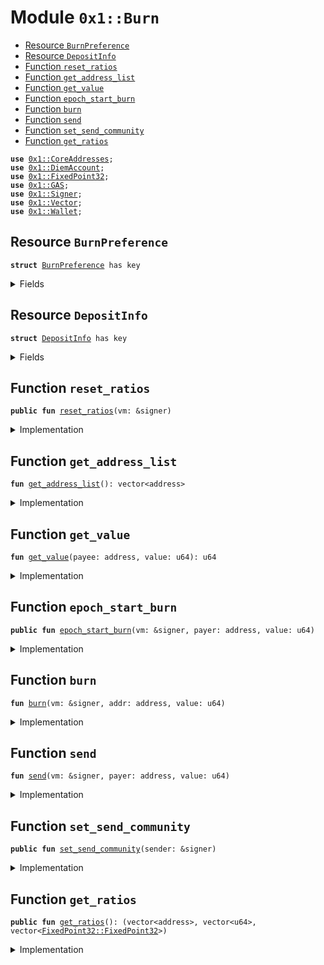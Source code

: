 
<a name="0x1_Burn"></a>

# Module `0x1::Burn`



-  [Resource `BurnPreference`](#0x1_Burn_BurnPreference)
-  [Resource `DepositInfo`](#0x1_Burn_DepositInfo)
-  [Function `reset_ratios`](#0x1_Burn_reset_ratios)
-  [Function `get_address_list`](#0x1_Burn_get_address_list)
-  [Function `get_value`](#0x1_Burn_get_value)
-  [Function `epoch_start_burn`](#0x1_Burn_epoch_start_burn)
-  [Function `burn`](#0x1_Burn_burn)
-  [Function `send`](#0x1_Burn_send)
-  [Function `set_send_community`](#0x1_Burn_set_send_community)
-  [Function `get_ratios`](#0x1_Burn_get_ratios)


<pre><code><b>use</b> <a href="CoreAddresses.md#0x1_CoreAddresses">0x1::CoreAddresses</a>;
<b>use</b> <a href="DiemAccount.md#0x1_DiemAccount">0x1::DiemAccount</a>;
<b>use</b> <a href="../../../../../../move-stdlib/docs/FixedPoint32.md#0x1_FixedPoint32">0x1::FixedPoint32</a>;
<b>use</b> <a href="GAS.md#0x1_GAS">0x1::GAS</a>;
<b>use</b> <a href="../../../../../../move-stdlib/docs/Signer.md#0x1_Signer">0x1::Signer</a>;
<b>use</b> <a href="../../../../../../move-stdlib/docs/Vector.md#0x1_Vector">0x1::Vector</a>;
<b>use</b> <a href="Wallet.md#0x1_Wallet">0x1::Wallet</a>;
</code></pre>



<a name="0x1_Burn_BurnPreference"></a>

## Resource `BurnPreference`



<pre><code><b>struct</b> <a href="Burn.md#0x1_Burn_BurnPreference">BurnPreference</a> has key
</code></pre>



<details>
<summary>Fields</summary>


<dl>
<dt>
<code>send_community: bool</code>
</dt>
<dd>

</dd>
</dl>


</details>

<a name="0x1_Burn_DepositInfo"></a>

## Resource `DepositInfo`



<pre><code><b>struct</b> <a href="Burn.md#0x1_Burn_DepositInfo">DepositInfo</a> has key
</code></pre>



<details>
<summary>Fields</summary>


<dl>
<dt>
<code>addr: vector&lt;address&gt;</code>
</dt>
<dd>

</dd>
<dt>
<code>deposits: vector&lt;u64&gt;</code>
</dt>
<dd>

</dd>
<dt>
<code>ratio: vector&lt;<a href="../../../../../../move-stdlib/docs/FixedPoint32.md#0x1_FixedPoint32_FixedPoint32">FixedPoint32::FixedPoint32</a>&gt;</code>
</dt>
<dd>

</dd>
</dl>


</details>

<a name="0x1_Burn_reset_ratios"></a>

## Function `reset_ratios`



<pre><code><b>public</b> <b>fun</b> <a href="Burn.md#0x1_Burn_reset_ratios">reset_ratios</a>(vm: &signer)
</code></pre>



<details>
<summary>Implementation</summary>


<pre><code><b>public</b> <b>fun</b> <a href="Burn.md#0x1_Burn_reset_ratios">reset_ratios</a>(vm: &signer) <b>acquires</b> <a href="Burn.md#0x1_Burn_DepositInfo">DepositInfo</a> {
  <a href="CoreAddresses.md#0x1_CoreAddresses_assert_diem_root">CoreAddresses::assert_diem_root</a>(vm);
  <b>let</b> list = <a href="Wallet.md#0x1_Wallet_get_comm_list">Wallet::get_comm_list</a>();

  <b>let</b> len = <a href="../../../../../../move-stdlib/docs/Vector.md#0x1_Vector_length">Vector::length</a>(&list);
  <b>let</b> i = 0;
  <b>let</b> global_deposits = 0;
  <b>let</b> deposit_vec = <a href="../../../../../../move-stdlib/docs/Vector.md#0x1_Vector_empty">Vector::empty</a>&lt;u64&gt;();

  <b>while</b> (i &lt; len) {

    <b>let</b> addr = *<a href="../../../../../../move-stdlib/docs/Vector.md#0x1_Vector_borrow">Vector::borrow</a>(&list, i);
    <b>let</b> cumu = <a href="DiemAccount.md#0x1_DiemAccount_get_index_cumu_deposits">DiemAccount::get_index_cumu_deposits</a>(addr);

    global_deposits = global_deposits + cumu;
    <a href="../../../../../../move-stdlib/docs/Vector.md#0x1_Vector_push_back">Vector::push_back</a>(&<b>mut</b> deposit_vec, cumu);
    i = i + 1;
  };

  <b>let</b> ratios_vec = <a href="../../../../../../move-stdlib/docs/Vector.md#0x1_Vector_empty">Vector::empty</a>&lt;<a href="../../../../../../move-stdlib/docs/FixedPoint32.md#0x1_FixedPoint32_FixedPoint32">FixedPoint32::FixedPoint32</a>&gt;();
  <b>let</b> k = 0;
  <b>while</b> (k &lt; len) {
    <b>let</b> cumu = *<a href="../../../../../../move-stdlib/docs/Vector.md#0x1_Vector_borrow">Vector::borrow</a>(&deposit_vec, k);

    <b>if</b> (cumu == 0) {
      k = k + 1;
      <b>continue</b>
    };

    <b>let</b> ratio = <a href="../../../../../../move-stdlib/docs/FixedPoint32.md#0x1_FixedPoint32_create_from_rational">FixedPoint32::create_from_rational</a>(cumu, global_deposits);
    <a href="../../../../../../move-stdlib/docs/Vector.md#0x1_Vector_push_back">Vector::push_back</a>(&<b>mut</b> ratios_vec, ratio);
    k = k + 1;
  };

  <b>if</b> (<b>exists</b>&lt;<a href="Burn.md#0x1_Burn_DepositInfo">DepositInfo</a>&gt;(<a href="CoreAddresses.md#0x1_CoreAddresses_VM_RESERVED_ADDRESS">CoreAddresses::VM_RESERVED_ADDRESS</a>())) {
    <b>let</b> d = borrow_global_mut&lt;<a href="Burn.md#0x1_Burn_DepositInfo">DepositInfo</a>&gt;(<a href="CoreAddresses.md#0x1_CoreAddresses_VM_RESERVED_ADDRESS">CoreAddresses::VM_RESERVED_ADDRESS</a>());
    d.addr = list;
    d.deposits = deposit_vec;
    d.ratio = ratios_vec;
  } <b>else</b> {
    move_to&lt;<a href="Burn.md#0x1_Burn_DepositInfo">DepositInfo</a>&gt;(vm, <a href="Burn.md#0x1_Burn_DepositInfo">DepositInfo</a> {
      addr: list,
      deposits: deposit_vec,
      ratio: ratios_vec,
    })
  }
}
</code></pre>



</details>

<a name="0x1_Burn_get_address_list"></a>

## Function `get_address_list`



<pre><code><b>fun</b> <a href="Burn.md#0x1_Burn_get_address_list">get_address_list</a>(): vector&lt;address&gt;
</code></pre>



<details>
<summary>Implementation</summary>


<pre><code><b>fun</b> <a href="Burn.md#0x1_Burn_get_address_list">get_address_list</a>(): vector&lt;address&gt; <b>acquires</b> <a href="Burn.md#0x1_Burn_DepositInfo">DepositInfo</a> {
  *&borrow_global&lt;<a href="Burn.md#0x1_Burn_DepositInfo">DepositInfo</a>&gt;(<a href="CoreAddresses.md#0x1_CoreAddresses_VM_RESERVED_ADDRESS">CoreAddresses::VM_RESERVED_ADDRESS</a>()).addr
}
</code></pre>



</details>

<a name="0x1_Burn_get_value"></a>

## Function `get_value`



<pre><code><b>fun</b> <a href="Burn.md#0x1_Burn_get_value">get_value</a>(payee: address, value: u64): u64
</code></pre>



<details>
<summary>Implementation</summary>


<pre><code><b>fun</b> <a href="Burn.md#0x1_Burn_get_value">get_value</a>(payee: address, value: u64): u64 <b>acquires</b> <a href="Burn.md#0x1_Burn_DepositInfo">DepositInfo</a> {
  <b>let</b> d = borrow_global&lt;<a href="Burn.md#0x1_Burn_DepositInfo">DepositInfo</a>&gt;(<a href="CoreAddresses.md#0x1_CoreAddresses_VM_RESERVED_ADDRESS">CoreAddresses::VM_RESERVED_ADDRESS</a>());
  <b>let</b> (_, i) = <a href="../../../../../../move-stdlib/docs/Vector.md#0x1_Vector_index_of">Vector::index_of</a>(&d.addr, &payee);
  <b>let</b> ratio = *<a href="../../../../../../move-stdlib/docs/Vector.md#0x1_Vector_borrow">Vector::borrow</a>(&d.ratio, i);
  <a href="../../../../../../move-stdlib/docs/FixedPoint32.md#0x1_FixedPoint32_multiply_u64">FixedPoint32::multiply_u64</a>(value, ratio)
}
</code></pre>



</details>

<a name="0x1_Burn_epoch_start_burn"></a>

## Function `epoch_start_burn`



<pre><code><b>public</b> <b>fun</b> <a href="Burn.md#0x1_Burn_epoch_start_burn">epoch_start_burn</a>(vm: &signer, payer: address, value: u64)
</code></pre>



<details>
<summary>Implementation</summary>


<pre><code><b>public</b> <b>fun</b> <a href="Burn.md#0x1_Burn_epoch_start_burn">epoch_start_burn</a>(vm: &signer, payer: address, value: u64) <b>acquires</b> <a href="Burn.md#0x1_Burn_DepositInfo">DepositInfo</a>, <a href="Burn.md#0x1_Burn_BurnPreference">BurnPreference</a> {
  <b>if</b> (<b>exists</b>&lt;<a href="Burn.md#0x1_Burn_BurnPreference">BurnPreference</a>&gt;(payer)) {
    <b>if</b> (borrow_global&lt;<a href="Burn.md#0x1_Burn_BurnPreference">BurnPreference</a>&gt;(payer).send_community) {
      <b>return</b> <a href="Burn.md#0x1_Burn_send">send</a>(vm, payer, value)
    }
  } <b>else</b> {
    <a href="Burn.md#0x1_Burn_burn">burn</a>(vm, payer, value)
  }
}
</code></pre>



</details>

<a name="0x1_Burn_burn"></a>

## Function `burn`



<pre><code><b>fun</b> <a href="Burn.md#0x1_Burn_burn">burn</a>(vm: &signer, addr: address, value: u64)
</code></pre>



<details>
<summary>Implementation</summary>


<pre><code><b>fun</b> <a href="Burn.md#0x1_Burn_burn">burn</a>(vm: &signer, addr: address, value: u64) {
    <a href="DiemAccount.md#0x1_DiemAccount_vm_burn_from_balance">DiemAccount::vm_burn_from_balance</a>&lt;<a href="GAS.md#0x1_GAS">GAS</a>&gt;(
      addr,
      value,
      b"burn",
      vm,
    );
}
</code></pre>



</details>

<a name="0x1_Burn_send"></a>

## Function `send`



<pre><code><b>fun</b> <a href="Burn.md#0x1_Burn_send">send</a>(vm: &signer, payer: address, value: u64)
</code></pre>



<details>
<summary>Implementation</summary>


<pre><code><b>fun</b> <a href="Burn.md#0x1_Burn_send">send</a>(vm: &signer, payer: address, value: u64) <b>acquires</b> <a href="Burn.md#0x1_Burn_DepositInfo">DepositInfo</a> {
  <b>let</b> list = <a href="Burn.md#0x1_Burn_get_address_list">get_address_list</a>();
  <b>let</b> len = <a href="../../../../../../move-stdlib/docs/Vector.md#0x1_Vector_length">Vector::length</a>&lt;address&gt;(&list);

  <b>let</b> i = 0;
  <b>while</b> (i &lt; len) {
    <b>let</b> payee = *<a href="../../../../../../move-stdlib/docs/Vector.md#0x1_Vector_borrow">Vector::borrow</a>&lt;address&gt;(&list, i);
    <b>let</b> val = <a href="Burn.md#0x1_Burn_get_value">get_value</a>(payee, value);

    <a href="DiemAccount.md#0x1_DiemAccount_vm_make_payment_no_limit">DiemAccount::vm_make_payment_no_limit</a>&lt;<a href="GAS.md#0x1_GAS">GAS</a>&gt;(
        payer,
        payee,
        val,
        b"epoch start send",
        b"",
        vm,
    );

    i = i + 1;
  };
}
</code></pre>



</details>

<a name="0x1_Burn_set_send_community"></a>

## Function `set_send_community`



<pre><code><b>public</b> <b>fun</b> <a href="Burn.md#0x1_Burn_set_send_community">set_send_community</a>(sender: &signer)
</code></pre>



<details>
<summary>Implementation</summary>


<pre><code><b>public</b> <b>fun</b> <a href="Burn.md#0x1_Burn_set_send_community">set_send_community</a>(sender: &signer) <b>acquires</b> <a href="Burn.md#0x1_Burn_BurnPreference">BurnPreference</a> {
  <b>let</b> addr = <a href="../../../../../../move-stdlib/docs/Signer.md#0x1_Signer_address_of">Signer::address_of</a>(sender);
  <b>if</b> (<b>exists</b>&lt;<a href="Burn.md#0x1_Burn_BurnPreference">BurnPreference</a>&gt;(addr)) {
    <b>let</b> b = borrow_global_mut&lt;<a href="Burn.md#0x1_Burn_BurnPreference">BurnPreference</a>&gt;(addr);
    b.send_community = <b>true</b>;
  } <b>else</b> {
    move_to&lt;<a href="Burn.md#0x1_Burn_BurnPreference">BurnPreference</a>&gt;(sender, <a href="Burn.md#0x1_Burn_BurnPreference">BurnPreference</a> {
      send_community: <b>true</b>
    });
  }
}
</code></pre>



</details>

<a name="0x1_Burn_get_ratios"></a>

## Function `get_ratios`



<pre><code><b>public</b> <b>fun</b> <a href="Burn.md#0x1_Burn_get_ratios">get_ratios</a>(): (vector&lt;address&gt;, vector&lt;u64&gt;, vector&lt;<a href="../../../../../../move-stdlib/docs/FixedPoint32.md#0x1_FixedPoint32_FixedPoint32">FixedPoint32::FixedPoint32</a>&gt;)
</code></pre>



<details>
<summary>Implementation</summary>


<pre><code><b>public</b> <b>fun</b> <a href="Burn.md#0x1_Burn_get_ratios">get_ratios</a>(): (vector&lt;address&gt;, vector&lt;u64&gt;, vector&lt;<a href="../../../../../../move-stdlib/docs/FixedPoint32.md#0x1_FixedPoint32_FixedPoint32">FixedPoint32::FixedPoint32</a>&gt;) <b>acquires</b> <a href="Burn.md#0x1_Burn_DepositInfo">DepositInfo</a> {
  <b>let</b> d = borrow_global&lt;<a href="Burn.md#0x1_Burn_DepositInfo">DepositInfo</a>&gt;(<a href="CoreAddresses.md#0x1_CoreAddresses_VM_RESERVED_ADDRESS">CoreAddresses::VM_RESERVED_ADDRESS</a>());
  (*&d.addr, *&d.deposits, *&d.ratio)

}
</code></pre>



</details>


[//]: # ("File containing references which can be used from documentation")
[ACCESS_CONTROL]: https://github.com/diem/dip/blob/main/dips/dip-2.md
[ROLE]: https://github.com/diem/dip/blob/main/dips/dip-2.md#roles
[PERMISSION]: https://github.com/diem/dip/blob/main/dips/dip-2.md#permissions
